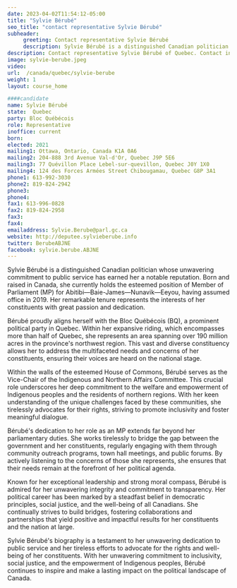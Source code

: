 ```yaml
---
date: 2023-04-02T11:54:12-05:00
title: "Sylvie Bérubé"
seo_title: "contact representative Sylvie Bérubé"
subheader:
     greeting: Contact representative Sylvie Bérubé
     description: Sylvie Bérubé is a distinguished Canadian politician whose unwavering commitment to public service has earned her a notable reputation.
description: Contact representative Sylvie Bérubé of Quebec. Contact information for Sylvie Bérubé includes email address, phone number, and mailing address.
image: sylvie-berube.jpeg
video:
url:  /canada/quebec/sylvie-berube
weight: 1
layout: course_home

####candidate
name: Sylvie Bérubé
state:	Quebec
party: Bloc Québécois
role: Representative
inoffice: current
born:
elected: 2021
mailing1: Ottawa, Ontario, Canada K1A 0A6
mailing2: 204-888 3rd Avenue Val-d'Or, Quebec J9P 5E6
mailing3: 77 Quévillon Place Lebel-sur-quevillon, Quebec J0Y 1X0
mailing4: 124 des Forces Armées Street Chibougamau, Quebec G8P 3A1
phone1: 613-992-3030
phone2: 819-824-2942
phone3:
phone4:  
fax1: 613-996-0828
fax2: 819-824-2958
fax3:
fax4:
emailaddress: Sylvie.Berube@parl.gc.ca
website: http://deputee.sylvieberube.info
twitter: BerubeABJNE
facebook: sylvie.berube.ABJNE
---
```


Sylvie Bérubé is a distinguished Canadian politician whose unwavering commitment to public service has earned her a notable reputation. Born and raised in Canada, she currently holds the esteemed position of Member of Parliament (MP) for Abitibi—Baie-James—Nunavik—Eeyou, having assumed office in 2019. Her remarkable tenure represents the interests of her constituents with great passion and dedication.

Bérubé proudly aligns herself with the Bloc Québécois (BQ), a prominent political party in Quebec. Within her expansive riding, which encompasses more than half of Quebec, she represents an area spanning over 190 million acres in the province's northwest region. This vast and diverse constituency allows her to address the multifaceted needs and concerns of her constituents, ensuring their voices are heard on the national stage.

Within the walls of the esteemed House of Commons, Bérubé serves as the Vice-Chair of the Indigenous and Northern Affairs Committee. This crucial role underscores her deep commitment to the welfare and empowerment of Indigenous peoples and the residents of northern regions. With her keen understanding of the unique challenges faced by these communities, she tirelessly advocates for their rights, striving to promote inclusivity and foster meaningful dialogue.

Bérubé's dedication to her role as an MP extends far beyond her parliamentary duties. She works tirelessly to bridge the gap between the government and her constituents, regularly engaging with them through community outreach programs, town hall meetings, and public forums. By actively listening to the concerns of those she represents, she ensures that their needs remain at the forefront of her political agenda.

Known for her exceptional leadership and strong moral compass, Bérubé is admired for her unwavering integrity and commitment to transparency. Her political career has been marked by a steadfast belief in democratic principles, social justice, and the well-being of all Canadians. She continually strives to build bridges, fostering collaborations and partnerships that yield positive and impactful results for her constituents and the nation at large.

Sylvie Bérubé's biography is a testament to her unwavering dedication to public service and her tireless efforts to advocate for the rights and well-being of her constituents. With her unwavering commitment to inclusivity, social justice, and the empowerment of Indigenous peoples, Bérubé continues to inspire and make a lasting impact on the political landscape of Canada.
